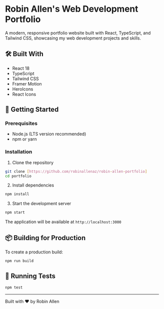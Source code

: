 
# Robin Allen's Web Development Portfolio

A modern, responsive portfolio website built with React, TypeScript, and Tailwind CSS, showcasing my web development projects and skills.

## 🛠️ Built With

- React 18
- TypeScript
- Tailwind CSS
- Framer Motion
- HeroIcons
- React Icons

## 🚀 Getting Started

### Prerequisites

- Node.js (LTS version recommended)
- npm or yarn

### Installation

1. Clone the repository
```bash
git clone [https://github.com/robinallenaz/robin-allen-portfolio]
cd portfolio
```

2. Install dependencies
```bash
npm install
```

3. Start the development server
```bash
npm start
```

The application will be available at `http://localhost:3000`

## 📦 Building for Production

To create a production build:

```bash
npm run build
```

## 🧪 Running Tests

```bash
npm test
```

---
Built with ❤️ by Robin Allen
